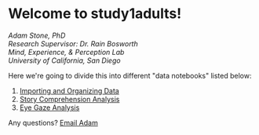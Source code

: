 # Welcome to study1adults! 
*Adam Stone, PhD*  
*Research Supervisor: Dr. Rain Bosworth*  
*Mind, Experience, & Perception Lab*  
*University of California, San Diego*  

Here we're going to divide this into different "data notebooks" listed below:
1. [Importing and Organizing Data](01dataimportclean.nb.html)
1. [Story Comprehension Analysis](02storycomprehension.nb.html)
1. [Eye Gaze Analysis](03eyegaze.nb.html)

Any questions? [Email Adam](mailto:amstone@ucsd.edu)